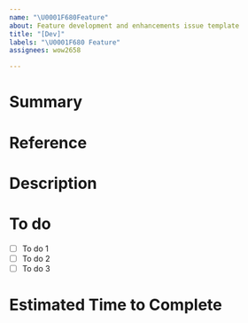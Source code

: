 ```yaml
---
name: "\U0001F680Feature"
about: Feature development and enhancements issue template
title: "[Dev]"
labels: "\U0001F680 Feature"
assignees: wow2658

---
```


# Summary
<!-- Write a short summary of the feature here-->

# Reference
<!-- Link any development Game design documents, References, etc. here-->

# Description
<!-- Please write a detailed description of the feature here, including what behavior is expected, what results are expected, etc.-->

# To do
- [ ] To do 1
- [ ] To do 2
- [ ] To do 3

# Estimated Time to Complete
<!-- List here the estimated time to complete the feature-->


<!-- 
### Feedback and Discussions
Record any issues or feedback that occurred during development

### Anything else
Add any other notes or comments here
-->
